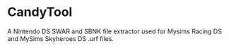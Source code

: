 # CandyTool
A Nintendo DS SWAR and SBNK file extractor used for Mysims Racing DS and MySims Skyheroes DS .urf files.
